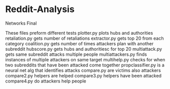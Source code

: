 # Reddit-Analysis
Networks Final

These files preform different tests
plotter.py plots hubs and authorities
retaliation.py gets number of retaliations
extractor.py gets top 20 from each category
coalition.py gets number of times attackers plan with another subreddit
hubscore.py gets hubs and authoritiesc for top 20
multiattack.py gets same subreddit attacks multiple people
multiattackers.py finds instances of multiple attackers on same target
multihelp.py checks for when two subreddits that have been attacked come together
propclassifier.py is a neural net alg that identifies attacks
compare.py are victims also attackers
compare2.py helpers are helped
compare3.py helpers have been attacked
compare4.py do attackers help people